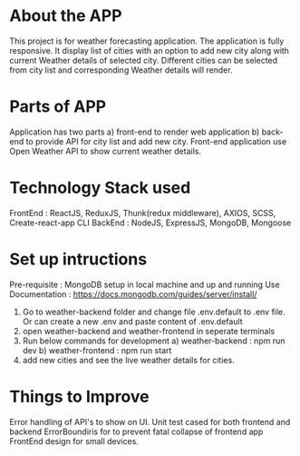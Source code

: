 # About the APP

This project is for weather forecasting application. The application is fully responsive. It display list of cities with an option to add new city along with current Weather details of selected city. Different cities can be selected from city list and corresponding Weather details will render.


# Parts of APP

Application has two parts 
    a) front-end to render web application
    b) back-end to provide API for city list and add new city.
Front-end application use Open Weather API to show current weather details.


# Technology Stack used

FrontEnd : ReactJS, ReduxJS, Thunk(redux middleware), AXIOS, SCSS, Create-react-app CLI
BackEnd : NodeJS, ExpressJS, MongoDB, Mongoose


# Set up intructions

Pre-requisite : MongoDB setup in local machine and up and running
Use Documentation : https://docs.mongodb.com/guides/server/install/


1) Go to weather-backend folder and change file .env.default to .env file. Or can create a new .env and paste content of .env.default
2) open weather-backend and weather-frontend in seperate terminals
3) Run below commands for development
    a) weather-backend : npm run dev 
    b) weather-frontend : npm run start
4) add new cities and see the live weather details for cities.

# Things to Improve
Error handling of API's to show on UI.
Unit test cased for both frontend and backend
ErrorBoundiris for to prevent fatal collapse of frontend app
FrontEnd design for small devices.
